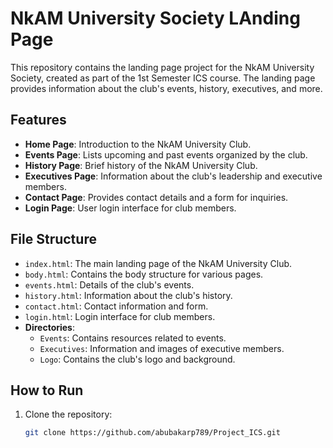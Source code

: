 # NkAM University Society LAnding Page

This repository contains the landing page project for the NkAM University Society, created as part of the 1st Semester ICS course. The landing page provides information about the club's events, history, executives, and more.

## Features

- **Home Page**: Introduction to the NkAM University Club.
- **Events Page**: Lists upcoming and past events organized by the club.
- **History Page**: Brief history of the NkAM University Club.
- **Executives Page**: Information about the club's leadership and executive members.
- **Contact Page**: Provides contact details and a form for inquiries.
- **Login Page**: User login interface for club members.

## File Structure

- `index.html`: The main landing page of the NkAM University Club.
- `body.html`: Contains the body structure for various pages.
- `events.html`: Details of the club's events.
- `history.html`: Information about the club's history.
- `contact.html`: Contact information and form.
- `login.html`: Login interface for club members.
- **Directories**:
  - `Events`: Contains resources related to events.
  - `Executives`: Information and images of executive members.
  - `Logo`: Contains the club's logo and background.

## How to Run

1. Clone the repository:
   ```bash
   git clone https://github.com/abubakarp789/Project_ICS.git
